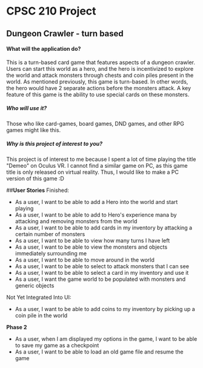 # CPSC 210 Project

## Dungeon Crawler - turn based

#### What will the application do?  
This is a turn-based card game that features aspects of a dungeon crawler. 
Users can start this world as a hero, and the hero is incentivized to explore the world and attack monsters through
chests and coin piles present in the world. As mentioned previously, this game is turn-based. 
In other words, the hero would have 2 separate actions before the monsters attack.
A key feature of this game is the ability to use special cards on these monsters.

##### Who will use it?
Those who like card-games, board games, DND games, and other RPG games might like this.

##### Why is this project of interest to you?
This project is of interest to me because I spent a lot of time playing the title "Demeo" on Oculus VR.
I cannot find a similar game on PC, as this game title is only released on virtual reality. 
Thus, I would like to make a PC version of this game :D


##**User Stories**
Finished:

- As a user, I want to be able to add a Hero into the world and start playing 
- As a user, I want to be able to add to Hero's experience mana by attacking and removing monsters from the world
- As a user, I want to be able to add cards in my inventory by attacking a certain number of monsters
- As a user, I want to be able to view how many turns I have left
- As a user, I want to be able to view the monsters and objects immediately surrounding me
- As a user, I want to be able to move around in the world
- As a user, I want to be able to select to attack monsters that I can see
- As a user, I want to be able to select a card in my inventory and use it
- As a user, I want the game world to be populated with monsters and generic objects

Not Yet Integrated Into UI:
- As a user, I want to be able to add coins to my inventory by picking up a coin pile in the world

**Phase 2**
- As a user, when I am displayed my options in the game, I want to be able to save my game as a checkpoint
- As a user, I want to be able to load an old game file and resume the game





